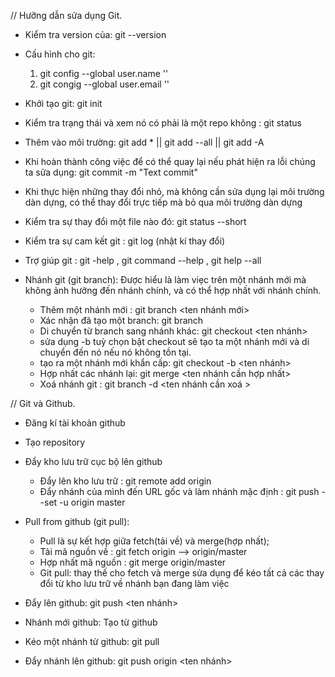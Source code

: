 // Hưỡng dẫn sửa dụng Git.

- Kiểm tra version của: git --version
- Cấu hình cho git:

  1. git config --global user.name ''
  2. git congig --global user.email ''

- Khởi tạo git: git init
- Kiểm tra trạng thái và xem nó có phải là một repo không : git status
- Thêm vào môi trường: git add \* || git add --all || git add -A
- Khi hoàn thành công việc để có thể quay lại nếu phát hiện ra lỗi chúng ta sửa dụng: git commit -m "Text commit"
- Khi thực hiện những thay đổi nhỏ, mà không cần sửa dụng lại môi trường dàn dựng, có thể thay đổi trực tiếp mà bỏ qua môi trường dàn dựng

- Kiểm tra sự thay đổi một file nào đó: git status --short
- Kiểm tra sự cam kết git : git log (nhật kí thay đổi)
- Trợ giúp git : git -help , git command --help , git help --all

- Nhánh git (git branch): Được hiểu là làm viẹc trên một nhánh mới mà không ảnh hưởng đến nhánh chính, và có thể hợp nhất với nhánh chính.
  - Thêm một nhánh mới : git branch <ten nhánh mới>
  - Xác nhận đã tạo một branch: git branch
  - Di chuyển từ branch sang nhánh khác: git checkout <ten nhánh>
  - sửa dụng -b tuỳ chọn bật checkout sẽ tạo ta một nhánh mới và di chuyển đến nó nếu nó không tồn tại.
  - tạo ra một nhánh mới khẩn cấp: git checkout -b <ten nhánh>
  - Hợp nhất các nhánh lại: git merge <ten nhánh cần hợp nhất>
  - Xoá nhánh git : git branch -d <ten nhánh cần xoá >

// Git và Github.

- Đăng kí tài khoản github
- Tạo repository
- Đẩy kho lưu trữ cục bộ lên github

  - Đẩy lên kho lưu trữ : git remote add origin <URL>
  - Đẩy nhánh của mình đến URL gốc và làm nhánh mặc định : git push --set -u origin master

- Pull from github (git pull):
  - Pull là sự kết hợp giữa fetch(tải về) và merge(hợp nhất);
  - Tải mã nguồn về : git fetch origin --> origin/master
  - Hợp nhất mã nguồn : git merge origin/master
  - Git pull: thay thế cho fetch và merge sửa dụng để kéo tất cả các thay đổi từ kho lưu trữ về nhánh bạn đang làm việc
- Đẩy lên github: git push <ten nhánh>
- Nhánh mới github: Tạo từ github
- Kéo một nhánh từ github: git pull
- Đẩy nhánh lên github: git push origin <ten nhánh>

